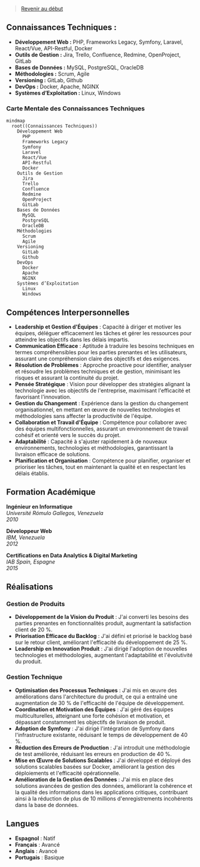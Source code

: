 >[Revenir au début](https://github.com/IngJuanRojas/about-me-Fr/tree/main)

## **Connaissances Techniques :**
- **Développement Web :** PHP, Frameworks Legacy, Symfony, Laravel, React/Vue, API-Restful, Docker
- **Outils de Gestion :** Jira, Trello, Confluence, Redmine, OpenProject, GitLab
- **Bases de Données :** MySQL, PostgreSQL, OracleDB
- **Méthodologies :** Scrum, Agile
- **Versioning :** GitLab, Github
- **DevOps :** Docker, Apache, NGINX
- **Systèmes d’Exploitation :** Linux, Windows

### **Carte Mentale des Connaissances Techniques**

```mermaid
mindmap
  root((Connaissances Techniques))
    Développement Web
      PHP
      Frameworks Legacy
      Symfony
      Laravel
      React/Vue
      API-Restful
      Docker
    Outils de Gestion
      Jira
      Trello
      Confluence
      Redmine
      OpenProject
      GitLab
    Bases de Données
      MySQL
      PostgreSQL
      OracleDB
    Méthodologies
      Scrum
      Agile
    Versioning
      GitLab
      Github
    DevOps
      Docker
      Apache
      NGINX
    Systèmes d’Exploitation
      Linux
      Windows
```

## **Compétences Interpersonnelles**
- **Leadership et Gestion d'Équipes** : Capacité à diriger et motiver les équipes, déléguer efficacement les tâches et gérer les ressources pour atteindre les objectifs dans les délais impartis.
- **Communication Efficace** : Aptitude à traduire les besoins techniques en termes compréhensibles pour les parties prenantes et les utilisateurs, assurant une compréhension claire des objectifs et des exigences.
- **Résolution de Problèmes** : Approche proactive pour identifier, analyser et résoudre les problèmes techniques et de gestion, minimisant les risques et assurant la continuité du projet.
- **Pensée Stratégique** : Vision pour développer des stratégies alignant la technologie avec les objectifs de l'entreprise, maximisant l'efficacité et favorisant l'innovation.
- **Gestion du Changement** : Expérience dans la gestion du changement organisationnel, en mettant en œuvre de nouvelles technologies et méthodologies sans affecter la productivité de l'équipe.
- **Collaboration et Travail d'Équipe** : Compétence pour collaborer avec des équipes multifonctionnelles, assurant un environnement de travail cohésif et orienté vers le succès du projet.
- **Adaptabilité** : Capacité à s'ajuster rapidement à de nouveaux environnements, technologies et méthodologies, garantissant la livraison efficace de solutions.
- **Planification et Organisation** : Compétence pour planifier, organiser et prioriser les tâches, tout en maintenant la qualité et en respectant les délais établis.

## **Formation Académique**

**Ingénieur en Informatique**  
*Université Rómulo Gallegos, Venezuela*  
*2010*

**Développeur Web**  
*IBM, Venezuela*  
*2012*

**Certifications en Data Analytics & Digital Marketing**  
*IAB Spain, Espagne*  
*2015*

## **Réalisations**

### **Gestion de Produits**
- **Développement de la Vision du Produit** : J'ai converti les besoins des parties prenantes en fonctionnalités produit, augmentant la satisfaction client de 20 %.
- **Priorisation Efficace du Backlog** : J'ai défini et priorisé le backlog basé sur le retour client, améliorant l'efficacité du développement de 25 %.
- **Leadership en Innovation Produit** : J'ai dirigé l'adoption de nouvelles technologies et méthodologies, augmentant l'adaptabilité et l'évolutivité du produit.

### **Gestion Technique**
- **Optimisation des Processus Techniques** : J'ai mis en œuvre des améliorations dans l'architecture du produit, ce qui a entraîné une augmentation de 30 % de l'efficacité de l'équipe de développement.
- **Coordination et Motivation des Équipes** : J'ai géré des équipes multiculturelles, atteignant une forte cohésion et motivation, et dépassant constamment les objectifs de livraison de produit.
- **Adoption de Symfony** : J'ai dirigé l'intégration de Symfony dans l'infrastructure existante, réduisant le temps de développement de 40 %.
- **Réduction des Erreurs de Production** : J'ai introduit une méthodologie de test améliorée, réduisant les erreurs en production de 40 %.
- **Mise en Œuvre de Solutions Scalables** : J'ai développé et déployé des solutions scalables basées sur Docker, améliorant la gestion des déploiements et l'efficacité opérationnelle.
- **Amélioration de la Gestion des Données** : J'ai mis en place des solutions avancées de gestion des données, améliorant la cohérence et la qualité des informations dans les applications critiques, contribuant ainsi à la réduction de plus de 10 millions d'enregistrements incohérents dans la base de données.

## **Langues**
- **Espagnol** : Natif
- **Français** : Avancé
- **Anglais** : Avancé
- **Portugais** : Basique
